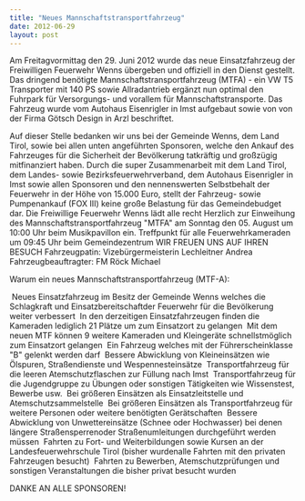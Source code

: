 ```yaml
---
title: "Neues Mannschaftstransportfahrzeug"
date: 2012-06-29
layout: post
---
```


Am Freitagvormittag den 29. Juni 2012 wurde das neue Einsatzfahrzeug der Freiwilligen Feuerwehr Wenns übergeben und offiziell in den Dienst gestellt. Das dringend benötigte Mannschaftstransportfahrzeug (MTFA) - ein VW T5 Transporter mit 140 PS sowie Allradantrieb ergänzt nun optimal den Fuhrpark für Versorgungs- und vorallem für Mannschaftstransporte. Das Fahrzeug wurde vom Autohaus Eisenrigler in Imst aufgebaut sowie von von der Firma Götsch Design in Arzl beschriftet.

Auf dieser Stelle bedanken wir uns bei der Gemeinde Wenns, dem Land Tirol, sowie bei allen unten angeführten Sponsoren, welche den Ankauf des Fahrzeuges für die Sicherheit der Bevölkerung tatkräftig und großzügig mitfinanziert haben. Durch die super Zusammenarbeit mit dem Land Tirol, dem Landes- sowie Bezirksfeuerwehrverband, dem Autohaus Eisenrigler in Imst sowie allen Sponsoren und den nennenswerten Selbstbehalt der Feuerwehr in der Höhe von 15.000 Euro, stellt der Fahrzeug- sowie Pumpenankauf (FOX III) keine große Belastung für das Gemeindebudget dar.
Die Freiwillige Feuerwehr Wenns lädt alle recht Herzlich zur Einweihung des Mannschaftstransportfahrzeug "MTFA" am Sonntag den 05. August um 10:00 Uhr beim Musikpavillon ein.
Treffpunkt für alle Feuerwehrkameraden um 09:45 Uhr beim Gemeindezentrum
WIR FREUEN UNS AUF IHREN BESUCH
Fahrzeugpatin: Vizebürgermeisterin Lechleitner Andrea
Fahrzeugbeauftragter: FM Röck Michael


Warum ein neues Mannschaftstransportfahrzeug (MTF-A):



 Neues Einsatzfahrzeug im Besitz der Gemeinde Wenns welches die Schlagkraft und Einsatzbereitschaftder Feuerwehr für die Bevölkerung weiter verbessert
 In den derzeitigen Einsatzfahrzeugen finden die Kameraden lediglich 21 Plätze um zum Einsatzort zu gelangen
 Mit dem neuen MTF können 9 weitere Kameraden und Kleingeräte schnellstmöglich zum Einsatzort gelangen
 Ein Fahrzeug welches mit der Führerscheinklasse "B" gelenkt werden darf
 Bessere Abwicklung von Kleineinsätzen wie Ölspuren, Straßendienste und Wespennesteinsätze
 Transportfahrzeug für die leeren Atemschutzflaschen zur Füllung nach Imst
 Transportfahrzeug für die Jugendgruppe zu Übungen oder sonstigen Tätigkeiten wie Wissenstest, Bewerbe usw.
 Bei größeren Einsätzen als Einsatzleitstelle und Atemschutzsammelstelle
 Bei größeren Einsätzen als Transportfahrzeug für weitere Personen oder weitere benötigten Gerätschaften
 Bessere Abwicklung von Unwettereinsätze (Schnee oder Hochwasser) bei denen längere Straßensperrenoder Straßenumleitungen durchgeführt werden müssen
 Fahrten zu Fort- und Weiterbildungen sowie Kursen an der Landesfeuerwehrschule Tirol (bisher wurdenalle Fahrten mit den privaten Fahrzeugen besucht)
 Fahrten zu Bewerben, Atemschutzprüfungen und sonstigen Veranstaltungen die bisher privat besucht wurden

DANKE AN ALLE SPONSOREN!